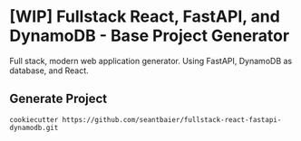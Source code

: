 # [WIP] Fullstack React, FastAPI, and DynamoDB - Base Project Generator

Full stack, modern web application generator. Using FastAPI, DynamoDB as database, and React.

## Generate Project

```shell
cookiecutter https://github.com/seantbaier/fullstack-react-fastapi-dynamodb.git
```
